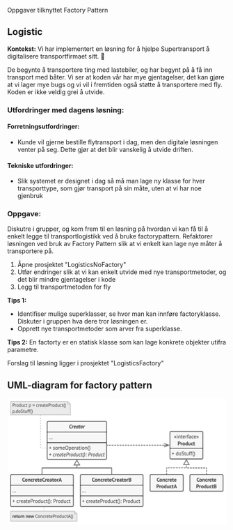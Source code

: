 ﻿Oppgaver tilknyttet Factory Pattern

## Logistic
**Kontekst:** Vi har implementert en løsning for å hjelpe Supertransport å digitalisere transportfirmaet sitt. 🚚

De begynte å transportere ting med lastebiler, og har begynt på å få inn transport med båter. Vi ser at koden vår har mye gjentagelser, det kan gjøre at vi lager mye bugs og vi vil i fremtiden også støtte å transportere med fly. Koden er ikke veldig grei å utvide.

### Utfordringer med dagens løsning:
#### Forretningsutfordringer:
* Kunde vil gjerne bestille flytransport i dag, men den digitale løsningen venter på seg. Dette gjør at det blir vanskelig å utvide driften.
#### Tekniske utfordringer:
* Slik systemet er designet i dag så må man lage ny klasse for hver transporttype, som gjør transport på sin måte, uten at vi har noe gjenbruk

### Oppgave:
Diskutre i grupper, og kom frem til en løsning på hvordan vi kan få til å enkelt legge til transportlogistikk ved å bruke factorypattern.
Refaktorer løsningen ved bruk av Factory Pattern slik at vi enkelt kan lage nye måter å transportere på.

1. Åpne prosjektet "LogisticsNoFactory"
2. Utfør endringer slik at vi kan enkelt utvide med nye transportmetoder, og det blir mindre gjentagelser i kode
3. Legg til transportmetoden for fly

**Tips 1:** 
* Identifiser mulige superklasser, se hvor man kan innføre factoryklasse. Diskuter i gruppen hva dere tror løsningen er.
* Opprett nye transportmetoder som arver fra superklasse.


**Tips 2:** En factorty er en statisk klasse som kan lage konkrete objekter utifra parametre.


Forslag til løsning ligger i prosjektet "LogisticsFactory"

## UML-diagram for factory pattern
![alt text](uml.png "Title")